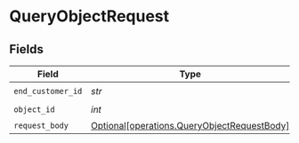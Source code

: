 # QueryObjectRequest


## Fields

| Field                                                                                            | Type                                                                                             | Required                                                                                         | Description                                                                                      |
| ------------------------------------------------------------------------------------------------ | ------------------------------------------------------------------------------------------------ | ------------------------------------------------------------------------------------------------ | ------------------------------------------------------------------------------------------------ |
| `end_customer_id`                                                                                | *str*                                                                                            | :heavy_check_mark:                                                                               | N/A                                                                                              |
| `object_id`                                                                                      | *int*                                                                                            | :heavy_check_mark:                                                                               | N/A                                                                                              |
| `request_body`                                                                                   | [Optional[operations.QueryObjectRequestBody]](../../models/operations/queryobjectrequestbody.md) | :heavy_minus_sign:                                                                               | N/A                                                                                              |